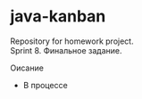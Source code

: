 # java-kanban
Repository for homework project.  
Sprint 8. Финальное задание.

Оисание  
 - В процессе
